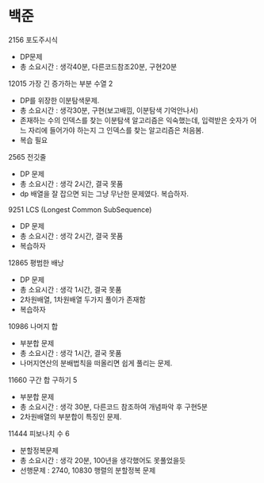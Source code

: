 # 백준
2156 포도주시식
- DP문제
- 총 소요시간 : 생각40분, 다른코드참조20분, 구현20분

12015 가장 긴 증가하는 부분 수열 2
- DP를 위장한 이분탐색문제.
- 총 소요시간 : 생각30분, 구현(보고배낌, 이분탐색 기억안나서)
- 존재하는 수의 인덱스를 찾는 이분탐색 알고리즘은 익숙했는데, 입력받은 숫자가 어느 자리에 들어가야 하는지 그 인덱스를 찾는 알고리즘은 처음봄.
- 복습 필요

2565 전깃줄
- DP 문제
- 총 소요시간 : 생각 2시간, 결국 못품
- dp 배열을 잘 잡으면 되는 그냥 무난한 문제였다. 복습하자.

9251 LCS (Longest Common SubSequence)
- DP 문제
- 총 소요시간 : 생각 2시간, 결국 못품
- 복습하자

12865 평범한 배낭
- DP 문제
- 총 소요시간 : 생각 1시간, 결국 못품
- 2차원배열, 1차원배열 두가지 풀이가 존재함
- 복습하자

10986 나머지 합
- 부분합 문제
- 총 소요시간 : 생각 1시간, 결국 못품
- 나머지연산의 분배법칙을 떠올리면 쉽게 풀리는 문제.

11660 구간 합 구하기 5
 - 부분합 문제
 - 총 소요시간 : 생각 30분, 다른코드 참조하여 개념파악 후 구현5분
 - 2차원배열의 부분합이 특징인 문제.

11444 피보나치 수 6
 - 분할정복문제
 - 총 소요시간 : 생각 20분, 100년을 생각했어도 못풀었을듯
 - 선행문제 : 2740, 10830 행렬의 분할정복 문제
